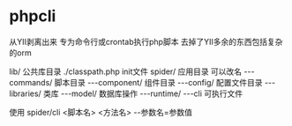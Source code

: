 phpcli
======

从YII剥离出来 专为命令行或crontab执行php脚本
去掉了YII多余的东西包括复杂的orm


lib/  公共库目录
./classpath.php   init文件
spider/   应用目录  可以改名
---commands/     脚本目录
---component/    组件目录
---config/       配置文件目录
---libraries/    类库
---model/        数据库操作
---runtime/
---cli           可执行文件



使用 
spider/cli  <脚本名>  <方法名>  --参数名=参数值

